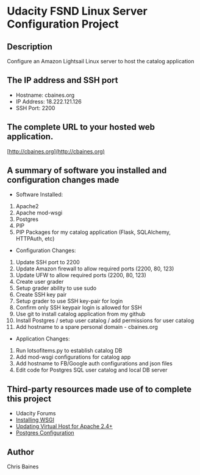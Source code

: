 # Udacity FSND Linux Server Configuration Project

## Description
Configure an Amazon Lightsail Linux server to host the catalog application

## The IP address and SSH port
* Hostname: cbaines.org
* IP Address: 18.222.121.126
* SSH Port: 2200

## The complete URL to your hosted web application.

[http://cbaines.org](http://cbaines.org)

## A summary of software you installed and configuration changes made

* Software Installed:
1. Apache2
2. Apache mod-wsgi
3. Postgres
4. PIP
5. PIP Packages for my catalog application (Flask, SQLAlchemy, HTTPAuth, etc)

* Configuration Changes:
1. Update SSH port to 2200
2. Update Amazon firewall to allow required ports (2200, 80, 123)
3. Update UFW to allow required ports (2200, 80, 123)
4. Create user grader
5. Setup grader ability to use sudo
6. Create SSH key pair
7. Setup grader to use SSH key-pair for login
8. Confirm only SSH keypair login is allowed for SSH
9. Use git to install catalog application from my github
10. Install Postgres / setup user catalog / add permissions for user catalog
11. Add hostname to a spare personal domain - cbaines.org

* Application Changes:
1. Run lotsofitems.py to establish catalog DB
2. Add mod-wsgi configurations for catalog app
3. Add hostname to FB/Google auth configurations and json files
4. Edit code for Postgres SQL user catalog and local DB server

## Third-party resources made use of to complete this project
* Udacity Forums
* [Installing WSGI](https://devops.profitbricks.com/tutorials/install-and-configure-mod_wsgi-on-ubuntu-1604-1/)
* [Updating Virtual Host for Apache 2.4+](http://flask.pocoo.org/docs/1.0/deploying/mod_wsgi/)
* [Postgres Configuration](http://docs.sqlalchemy.org/en/latest/core/engines.html)

## Author
Chris Baines